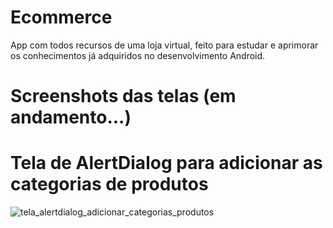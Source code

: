 # Ecommerce
App com todos recursos de uma loja virtual, feito para estudar e aprimorar os conhecimentos já adquiridos no desenvolvimento Android.

# Screenshots das telas (em andamento...)

# Tela de AlertDialog para adicionar as categorias de produtos

![tela_alertdialog_adicionar_categorias_produtos](https://user-images.githubusercontent.com/24457337/175428572-a4cc308a-7fb2-45b4-b1cd-0876e502e35a.png)
